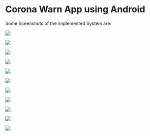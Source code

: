 # Corona Warn App using Android
Some Sceenshots of the implemented System are:

![](https://github.com/sneha-almeida/Corona-Contact-Tracing-App-in-Android-/blob/main/ss-1.jpg)


![](https://github.com/sneha-almeida/Corona-Contact-Tracing-App-in-Android-/blob/main/ss-2.jpg)


![](https://github.com/sneha-almeida/Corona-Contact-Tracing-App-in-Android-/blob/main/ss-3.jpg)


![](https://github.com/sneha-almeida/Corona-Contact-Tracing-App-in-Android-/blob/main/ss-4.jpg)


![](https://github.com/sneha-almeida/Corona-Contact-Tracing-App-in-Android-/blob/main/ss-5.jpg)


![](https://github.com/sneha-almeida/Corona-Contact-Tracing-App-in-Android-/blob/main/ss-6.jpg)


![](https://github.com/sneha-almeida/Corona-Contact-Tracing-App-in-Android-/blob/main/ss-7.jpg)


![](https://github.com/sneha-almeida/Corona-Contact-Tracing-App-in-Android-/blob/main/ss-9.jpg)


![](https://github.com/sneha-almeida/Corona-Contact-Tracing-App-in-Android-/blob/main/Screenshot_20210602-014124.jpg)


![](https://github.com/sneha-almeida/Corona-Contact-Tracing-App-in-Android-/blob/main/ss-10.jpg)


![](https://github.com/sneha-almeida/Corona-Contact-Tracing-App-in-Android-/blob/main/ss-11.PNG)
